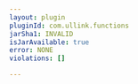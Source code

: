 ```yaml
---
layout: plugin
pluginId: com.ullink.functions
jarSha1: INVALID
isJarAvailable: true
error: NONE
violations: []

---
```

